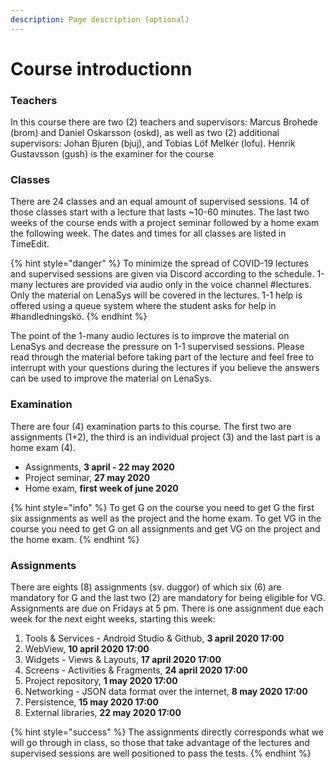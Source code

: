 ```yaml
---
description: Page description (optional)
---
```


# Course introductionn

### Teachers

In this course there are two \(2\) teachers and supervisors: Marcus Brohede \(brom\) and Daniel Oskarsson \(oskd\), as well as two \(2\) additional supervisors: Johan Bjuren \(bjuj\), and Tobias Löf Melker \(lofu\). Henrik Gustavsson \(gush\) is the examiner for the course

### Classes

There are 24 classes and an equal amount of supervised sessions. 14 of those classes start with a lecture that lasts ~10-60 minutes. The last two weeks of the course ends with a project seminar followed by a home exam the following week. The dates and times for all classes are listed in TimeEdit.

{% hint style="danger" %}
To minimize the spread of COVID-19 lectures and supervised sessions are given via Discord according to the schedule. 1-many lectures are provided via audio only in the voice channel \#lectures. Only the material on LenaSys will be covered in the lectures. 1-1 help is offered using a queue system where the student asks for help in \#handledningskö.
{% endhint %}

The point of the 1-many audio lectures is to improve the material on LenaSys and decrease the pressure on 1-1 supervised sessions. Please read through the material before taking part of the lecture and feel free to interrupt with your questions during the lectures if you believe the answers can be used to improve the material on LenaSys.

### Examination

There are four \(4\) examination parts to this course. The first two are assignments \(1+2\), the third is an individual project \(3\) and the last part is a home exam \(4\).

* Assignments, **3 april - 22 may 2020**
* Project seminar, **27 may 2020**
* Home exam, **first week of june 2020**

{% hint style="info" %}
To get G on the course you need to get G the first six assignments as well as the project and the home exam. To get VG in the course you need to get G on all assignments and get VG on the project and the home exam.
{% endhint %}

### Assignments

There are eights \(8\) assignments \(sv. duggor\) of which six \(6\) are mandatory for G and the last two \(2\) are mandatory for being eligible for VG. Assignments are due on Fridays at 5 pm. There is one assignment due each week for the next eight weeks, starting this week:

1. Tools & Services - Android Studio & Github, **3 april 2020 17:00**
2. WebView, **10 april 2020 17:00**
3. Widgets - Views & Layouts, **17 april 2020 17:00**
4. Screens - Activities & Fragments, **24 april 2020 17:00**
5. Project repository, **1 may 2020 17:00**
6. Networking - JSON data format over the internet, **8 may 2020 17:00**
7. Persistence, **15 may 2020 17:00**
8. External libraries, **22 may 2020 17:00**

{% hint style="success" %}
The assignments directly corresponds what we will go through in class, so those that take advantage of the lectures and supervised sessions are well positioned to pass the tests.
{% endhint %}

